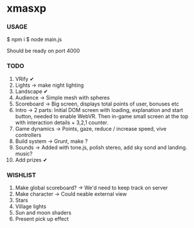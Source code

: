 # xmasxp

### USAGE

$ npm i
$ node main.js

Should be ready on port 4000

### TODO

1. VRify ✔
2. Lights -> make night lighting
3. Landscape ✔
4. Audience -> Simple mesh with spheres
5. Scoreboard -> Big screen, displays total points of user, bonuses etc
6. Intro -> 2 parts: Initial DOM screen with loading, explanation and start button, needed to enable WebVR. Then in-game small screen at the top with interaction details + 3,2,1 counter.
7. Game dynamics -> Points, gaze, reduce / increase speed, vive controllers
8. Build system -> Grunt, make ?
9. Sounds -> Added with tone.js, polish stereo, add sky sond and landing. music?
10. Add prizes ✔

### WISHLIST

1. Make global scoreboard? -> We'd need to keep track on server
2. Make character -> Could neable external view
3. Stars
4. Village lights
5. Sun and moon shaders
6. Present pick up effect